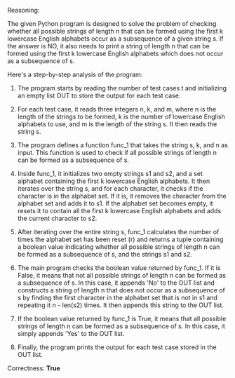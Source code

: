 Reasoning:

The given Python program is designed to solve the problem of checking whether all possible strings of length n that can be formed using the first k lowercase English alphabets occur as a subsequence of a given string s. If the answer is NO, it also needs to print a string of length n that can be formed using the first k lowercase English alphabets which does not occur as a subsequence of s.

Here's a step-by-step analysis of the program:

1. The program starts by reading the number of test cases t and initializing an empty list OUT to store the output for each test case.

2. For each test case, it reads three integers n, k, and m, where n is the length of the strings to be formed, k is the number of lowercase English alphabets to use, and m is the length of the string s. It then reads the string s.

3. The program defines a function func_1 that takes the string s, k, and n as input. This function is used to check if all possible strings of length n can be formed as a subsequence of s.

4. Inside func_1, it initializes two empty strings s1 and s2, and a set alphabet containing the first k lowercase English alphabets. It then iterates over the string s, and for each character, it checks if the character is in the alphabet set. If it is, it removes the character from the alphabet set and adds it to s1. If the alphabet set becomes empty, it resets it to contain all the first k lowercase English alphabets and adds the current character to s2.

5. After iterating over the entire string s, func_1 calculates the number of times the alphabet set has been reset (r) and returns a tuple containing a boolean value indicating whether all possible strings of length n can be formed as a subsequence of s, and the strings s1 and s2.

6. The main program checks the boolean value returned by func_1. If it is False, it means that not all possible strings of length n can be formed as a subsequence of s. In this case, it appends 'No' to the OUT list and constructs a string of length n that does not occur as a subsequence of s by finding the first character in the alphabet set that is not in s1 and repeating it n - len(s2) times. It then appends this string to the OUT list.

7. If the boolean value returned by func_1 is True, it means that all possible strings of length n can be formed as a subsequence of s. In this case, it simply appends 'Yes' to the OUT list.

8. Finally, the program prints the output for each test case stored in the OUT list.

Correctness: **True**